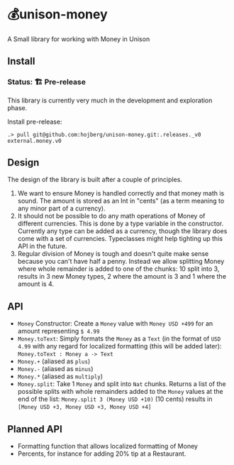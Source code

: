 # 💰unison-money 

A Small library for working with Money in Unison

## Install

### Status: 🏗 Pre-release
This library is currently very much in the development and exploration phase.

Install pre-release:

```
.> pull git@github.com:hojberg/unison-money.git:.releases._v0 external.money.v0
```

## Design

The design of the library is built after a couple of principles. 
1) We want to ensure Money is handled correctly and that money math is sound. The amount is stored as an Int in "cents" (as a term meaning to any minor part of a currency). 
2) It should not be possible to do any math operations of Money of different currencies. This is done by a type variable in the constructor. Currently any type can be added as a currency, though the library does come with a set of currencies. Typeclasses might help tighting up this API in the future.
3) Regular division of Money is tough and doesn't quite make sense because you can't have half a penny. Instead we allow splitting Money where whole remainder is added to one of the chunks: 10 split into 3, results in 3 new Money types, 2 where the amount is 3 and 1 where the amount is 4.

## API

* `Money` Constructor: Create a `Money` value with `Money USD +499` for an amount representing `$ 4.99`
* `Money.toText`: Simply formats the `Money` as a `Text` (in the format of `USD 4.99` with any regard for localized formatting (this will be added later): `Money.toText : Money a -> Text`
* `Money.+` (aliased as `plus`)
* `Money.-` (aliased as `minus`)
* `Money.*` (aliased as `multiply`)
* `Money.split`: Take 1 `Money` and split into `Nat` chunks. Returns a list of the possible splits with whole remainders added to the `Money` values at the end of the list: `Money.split 3 (Money USD +10)` (10 cents) results in `[Money USD +3, Money USD +3, Money USD +4]`

## Planned API
* Formatting function that allows localized formatting of Money
* Percents, for instance for adding 20% tip at a Restaurant.
